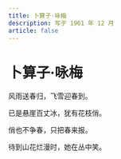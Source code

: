 ```yaml
---
title: 卜算子·咏梅
description: 写于 1961 年 12 月
article: false
---
```


# 卜算子·咏梅

风雨送春归，飞雪迎春到。

已是悬崖百丈冰，犹有花枝俏。

俏也不争春，只把春来报。

待到山花烂漫时，她在丛中笑。

